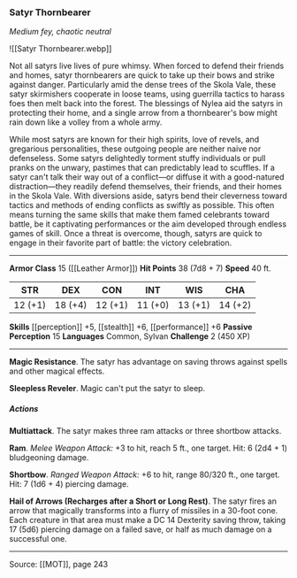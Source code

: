 ### Satyr Thornbearer
_Medium fey, chaotic neutral_

![[Satyr Thornbearer.webp]]

Not all satyrs live lives of pure whimsy. When forced to defend their friends and homes, satyr thornbearers are quick to take up their bows and strike against danger. Particularly amid the dense trees of the Skola Vale, these satyr skirmishers cooperate in loose teams, using guerrilla tactics to harass foes then melt back into the forest. The blessings of Nylea aid the satyrs in protecting their home, and a single arrow from a thornbearer's bow might rain down like a volley from a whole army.

While most satyrs are known for their high spirits, love of revels, and gregarious personalities, these outgoing people are neither naive nor defenseless. Some satyrs delightedly torment stuffy individuals or pull pranks on the unwary, pastimes that can predictably lead to scuffles. If a satyr can't talk their way out of a conflict—or diffuse it with a good-natured distraction—they readily defend themselves, their friends, and their homes in the Skola Vale. With diversions aside, satyrs bend their cleverness toward tactics and methods of ending conflicts as swiftly as possible. This often means turning the same skills that make them famed celebrants toward battle, be it captivating performances or the aim developed through endless games of skill. Once a threat is overcome, though, satyrs are quick to engage in their favorite part of battle: the victory celebration.




---

**Armor Class** 15 ([[Leather Armor]])
**Hit Points** 38 (7d8 + 7)
**Speed** 40 ft.

| STR     | DEX     | CON     | INT     | WIS     | CHA     |
|---------|---------|---------|---------|---------|---------|
| 12 (+1) | 18 (+4) | 12 (+1) | 11 (+0) | 13 (+1) | 14 (+2) |

**Skills** [[perception]] +5, [[stealth]] +6, [[performance]] +6
**Passive Perception** 15
**Languages** Common, Sylvan
**Challenge** 2 (450 XP)

---

**Magic Resistance**. The satyr has advantage on saving throws against spells and other magical effects.

**Sleepless Reveler**. Magic can't put the satyr to sleep.

##### Actions
**Multiattack**. The satyr makes three ram attacks or three shortbow attacks.

**Ram**. _Melee Weapon Attack:_ +3 to hit, reach 5 ft., one target. Hit: 6 (2d4 + 1) bludgeoning damage.

**Shortbow**. _Ranged Weapon Attack:_ +6 to hit, range 80/320 ft., one target. Hit: 7 (1d6 + 4) piercing damage.

**Hail of Arrows (Recharges after a Short or Long Rest)**. The satyr fires an arrow that magically transforms into a flurry of missiles in a 30-foot cone. Each creature in that area must make a DC 14 Dexterity saving throw, taking 17 (5d6) piercing damage on a failed save, or half as much damage on a successful one.


---

Source: [[MOT]], page 243